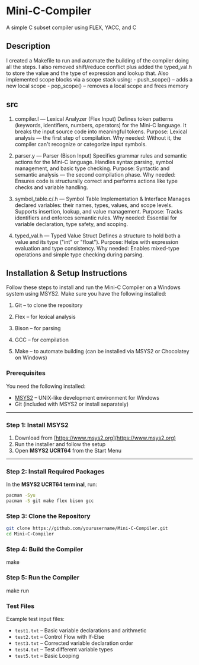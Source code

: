 # Mini-C-Compiler
A simple C subset compiler using FLEX, YACC, and C

## Description 
I created a Makefile to run and automate the building of the compiler doing all the steps. I also removed shift/reduce conflict plus added the typed_val.h to store the value and the type of expression and lookup that.
Also implemented scope blocks via a scope stack using:
    - push_scope() – adds a new local scope
    - pop_scope() – removes a local scope and frees memory


## src 
1. compiler.l — Lexical Analyzer (Flex Input)
Defines token patterns (keywords, identifiers, numbers, operators) for the Mini-C language. It breaks the input source code into meaningful tokens.
Purpose: Lexical analysis — the first step of compilation.
Why needed: Without it, the compiler can't recognize or categorize input symbols.

2. parser.y — Parser (Bison Input)
Specifies grammar rules and semantic actions for the Mini-C language. Handles syntax parsing, symbol management, and basic type checking.
Purpose: Syntactic and semantic analysis — the second compilation phase.
Why needed: Ensures code is structurally correct and performs actions like type checks and variable handling.

3. symbol_table.c/.h — Symbol Table Implementation & Interface
Manages declared variables: their names, types, values, and scope levels. Supports insertion, lookup, and value management.
Purpose: Tracks identifiers and enforces semantic rules.
Why needed: Essential for variable declaration, type safety, and scoping.

4. typed_val.h — Typed Value Struct
Defines a structure to hold both a value and its type ("int" or "float").
Purpose: Helps with expression evaluation and type consistency.
Why needed: Enables mixed-type operations and simple type checking during parsing.

##  Installation & Setup Instructions

Follow these steps to install and run the Mini-C Compiler on a Windows system using MSYS2.
Make sure you have the following installed:

1. Git – to clone the repository

2. Flex – for lexical analysis

3. Bison – for parsing

4. GCC – for compilation

5. Make – to automate building (can be installed via MSYS2 or Chocolatey on Windows)

### Prerequisites

You need the following installed:
- [MSYS2](https://www.msys2.org/) – UNIX-like development environment for Windows
- Git (included with MSYS2 or install separately)

---

### Step 1: Install MSYS2

1. Download from [https://www.msys2.org](https://www.msys2.org)
2. Run the installer and follow the setup
3. Open **MSYS2 UCRT64** from the Start Menu

---

### Step 2: Install Required Packages

In the **MSYS2 UCRT64 terminal**, run:

```bash
pacman -Syu
pacman -S git make flex bison gcc
```

### Step 3: Clone the Repository

```bash
git clone https://github.com/yourusername/Mini-C-Compiler.git
cd Mini-C-Compiler
```

### Step 4: Build the Compiler

make


### Step 5: Run the Compiler

make run


### Test Files

Example test input files:
* `test1.txt` – Basic variable declarations and arithmetic
* `test2.txt` – Control Flow with If-Else
* `test3.txt` – Corrected variable declaration order
* `test4.txt` – Test different variable types
* `test5.txt` – Basic Looping 


